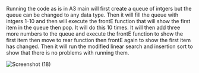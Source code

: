 Running the code as is in A3 main will first create a queue of intgers but the queue can be changed to any data type. Then it will fill the queue with intgers 1-10 and then will execute the frontE function that will show the first item in the queue then pop. It will do this 10 times. It will then add three more numbers to the queue and execute the frontE function to show the first item then move to rear function then frontE again to show the first item has changed. Then it will run the modified linear search and insertion sort to show that there is no problems with running them.

![Screenshot (18)](https://github.com/AbM247/Assignment-3/assets/159506711/0639e8b4-e5fe-4e63-9723-63301edffc1a)
